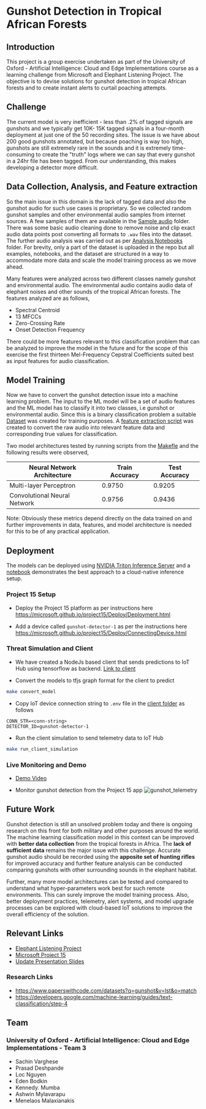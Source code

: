 # Gunshot Detection in Tropical African Forests 

## Introduction

This project is a group exercise undertaken as part of the University of Oxford - Artificial Intelligence: Cloud and Edge Implementations course as a learning challenge from Microsoft and Elephant Listening Project. The objective is to devise solutions for gunshot detection in tropical African forests and to create instant alerts to curtail poaching attempts. 

## Challenge

The current model is very inefficient - less than .2% of tagged signals are gunshots and we typically get 10K- 15K tagged signals in a four-month deployment at just one of the 50 recording sites. The issue is we have about 200 good gunshots annotated, but because poaching is way too high, gunshots are still extremely rare in the sounds and it is extremely time-consuming to create the "truth" logs where we can say that every gunshot in a 24hr file has been tagged. From our understanding, this makes developing a detector more difficult.

## Data Collection, Analysis, and Feature extraction

So the main issue in this domain is the lack of tagged data and also the gunshot audio for such use cases is proprietary. So we collected random gunshot samples and other environmental audio samples from internet sources. A few samples of them are available in the [Sample audio](../Code/Sample_Audio_Data) folder. There was some basic audio cleaning done to remove noise and clip exact audio data points post converting all formats to `.wav` files into the dataset. The further audio analysis was carried out as per [Analysis Notebooks](../Code/Analysis) folder. For brevity, only a part of the dataset is uploaded in the repo but all examples, notebooks, and the dataset are structured in a way to accommodate more data and scale the model training process as we move ahead.

Many features were analyzed across two different classes namely gunshot and environmental audio. The environmental audio contains audio data of elephant noises and other sounds of the tropical African forests. The features analyzed are as follows,

- Spectral Centroid
- 13 MFCCs
- Zero-Crossing Rate
- Onset Detection Frequency

There could be more features relevant to this classification problem that can be analyzed to improve the model in the future and for the scope of this exercise the first thirteen Mel-Frequency Cepstral Coefficients suited best as input features for audio classification.

## Model Training

Now we have to convert the gunshot detection issue into a machine learning problem. The input to the ML model will be a set of audio features and the ML model has to classify it into two classes, i.e gunshot or environmental audio. Since this is a binary classification problem a suitable [Dataset](../Code/Dataset) was created for training purposes. A [feature extraction script](../Code/Model_Training/feature_extraction.py) was created to convert the raw audio into relevant feature data and corresponding true values for classification.

Two model architectures tested by running scripts from the [Makefle](../Code/Model_Training/Makefile) and the following results were observed,

| Neural Network Architecture                | Train Accuracy | Test Accuracy |
| ---------------------------- | -------------- | ------------- |
| Multi-layer Perceptron       | 0.9750         | 0.9205        |
| Convolutional Neural Network | 0.9756         | 0.9436        |

Note: Obviously these metrics depend directly on the data trained on and further improvements in data, features, and model architecture is needed for this to be of any practical application.

## Deployment

The models can be deployed using [NVIDIA Triton Inference Server](https://developer.nvidia.com/nvidia-triton-inference-server) and a [notebook](../Code/Deployment/deploy.ipynb) demonstrates the best approach to a cloud-native inference setup.

### Project 15 Setup

- Deploy the Project 15 platform as per instructions here https://microsoft.github.io/project15/Deploy/Deployment.html

- Add a device called `gunshot-detector-1` as per the instructions here https://microsoft.github.io/project15/Deploy/ConnectingDevice.html


### Threat Simulation and Client

* We have created a NodeJs based client that sends predictions to IoT Hub using tensorflow as backend. [Link to client](../Code/Deployment/Client)

* Convert the models to tfjs graph format for the client to predict
```sh
make convert_model
```

* Copy IoT device connection string to `.env` file in the [client folder](../Code/Deployment/Client) as follows
```
CONN_STR=<conn-string>
DETECTOR_ID=gunshot-detector-1
```

* Run the client simulation to send telemetry data to IoT Hub
```sh
make run_client_simulation
```

### Live Monitoring and Demo

- [Demo Video](https://user-images.githubusercontent.com/24502613/110200565-9d9c9680-7e84-11eb-82a4-1dabf1d7a11c.mp4)

- Monitor gunshot detection from the Project 15 app
  ![gunshot_telemetry](https://user-images.githubusercontent.com/24502613/110213015-369ed200-7ec4-11eb-9788-9f3ac3b99184.png)


## Future Work

Gunshot detection is still an unsolved problem today and there is ongoing research on this front for both military and other purposes around the world. The machine learning classification model in this context can be improved with **better data collection** from the tropical forests in Africa. The **lack of sufficient data** remains the major issue with this challenge. Accurate gunshot audio should be recorded using the **apposite set of hunting rifles** for improved accuracy and further feature analysis can be conducted comparing gunshots with other surrounding sounds in the elephant habitat. 

Further, many more model architectures can be tested and compared to understand what hyper-parameters work best for such remote environments. This can surely improve the model training process. Also, better deployment practices, telemetry, alert systems, and model upgrade processes can be explored with cloud-based IoT solutions to improve the overall efficiency of the solution.

## Relevant Links

- [Elephant Listening Project](https://elephantlisteningproject.org/)
- [Microsoft Project 15](https://microsoft.github.io/project15/)
- [Update Presentation Slides](./Project_15_ELP_Slides.pptx)

### Research Links

- https://www.paperswithcode.com/datasets?q=gunshot&v=lst&o=match
- https://developers.google.com/machine-learning/guides/text-classification/step-4

## Team

### University of Oxford - Artificial Intelligence: Cloud and Edge Implementations - Team 3

- Sachin Varghese
- Prasad Deshpande
- Loc Nguyen
- Eden Bodkin
- Kennedy. Mumba
- Ashwin Mylavarapu
- Menelaos Malaxianakis
